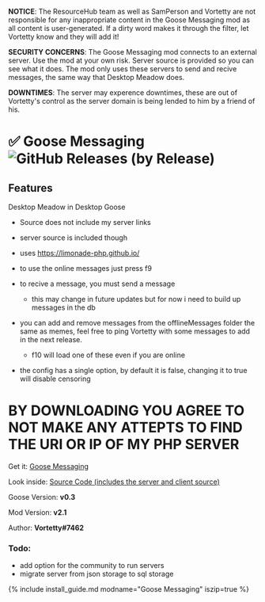 **NOTICE**: The ResourceHub team as well as SamPerson and Vortetty are not responsible for any inappropriate content in the Goose Messaging mod as all content is user-generated. If a dirty word makes it through the filter, let Vortetty know and they will add it!

**SECURITY CONCERNS**: The Goose Messaging mod connects to an external server. Use the mod at your own risk. Server source is provided so you can see what it does. The mod only uses these servers to send and recive messages, the same way that Desktop Meadow does.

**DOWNTIMES**: The server may experence downtimes, these are out of Vortetty's control as the server domain is being lended to him by a friend of his.

# ✅ Goose Messaging ![GitHub Releases (by Release)](https://img.shields.io/github/downloads/Vortetty/GooseMessenger/total?logo=github)

## Features

Desktop Meadow in Desktop Goose

 - Source does not include my server links
 - server source is included though
 - uses https://limonade-php.github.io/
 
 - to use the online messages just press f9
 - to recive a message, you must send a message
    - this may change in future updates but for now i need to build up messages in the db
 - you can add and remove messages from the offlineMessages folder the same as memes, feel free to ping Vortetty with some messages to add in the next release.
    - f10 will load one of these even if you are online
 - the config has a single option, by default it is false, changing it to true will disable censoring
 
 # BY DOWNLOADING YOU AGREE TO NOT MAKE ANY ATTEPTS TO FIND THE URI OR IP OF MY PHP SERVER

Get it: [Goose Messaging](https://github.com/Vortetty/GooseMessenger/releases/latest/download/GooseMessenger.zip)

Look inside: [Source Code (includes the server and client source)](https://github.com/Vortetty/GooseMessenger)

Goose Version: **v0.3**

Mod Version: **v2.1**

Author: **Vortetty#7462**

### Todo: 
 - add option for the community to run servers
 - migrate server from json storage to sql storage

{% include install_guide.md modname="Goose Messaging" iszip=true %}
